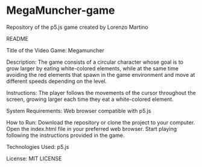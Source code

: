 # MegaMuncher-game
Repository of the p5.js game created by Lorenzo Martino

README

Title of the Video Game: Megamuncher

Description:
The game consists of a circular character whose goal is to grow larger by eating white-colored elements, while at the same time avoiding the red elements that spawn in the game environment and move at different speeds depending on the level.

Instructions:
The player follows the movements of the cursor throughout the screen, growing larger each time they eat a white-colored element.

System Requirements:
Web browser compatible with p5.js

How to Run:
Download the repository or clone the project to your computer.
Open the index.html file in your preferred web browser.
Start playing following the instructions provided in the game.

Technologies Used:
p5.js

License:
MIT LICENSE
